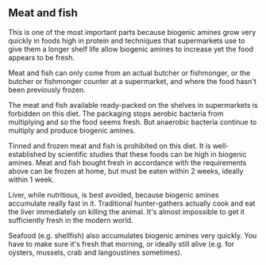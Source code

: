 ## Meat and fish

This is one of the most important parts because biogenic amines grow very quickly in foods high in protein and techniques that supermarkets use to give them a longer shelf life allow biogenic amines to increase yet the food appears to be fresh.

Meat and fish can only come from an actual butcher or fishmonger, or the butcher or fishmonger counter at a supermarket, and where the food hasn't been previously frozen.

The meat and fish available ready-packed on the shelves in supermarkets is forbidden on this diet. The packaging stops aerobic bacteria from multiplying and so the food seems fresh. But anaerobic bacteria continue to multiply and produce biogenic amines.

Tinned and frozen meat and fish is prohibited on this diet. It is well-established by scientific studies that these foods can be high in biogenic amines. 
Meat and fish bought fresh in accordance with the requirements above can be frozen at home, but must be eaten within 2 weeks, ideally within 1 week.

Liver, while nutritious, is best avoided, because biogenic amines accumulate really fast in it. Traditional hunter-gathers actually cook and eat the liver immediately on killing the animal. It's almost impossible to get it sufficiently fresh in the modern world.

Seafood (e.g. shellfish) also accumulates biogenic amines very quickly. You have to make sure it's fresh that morning, or ideally still alive (e.g. for oysters, mussels, crab and langoustines sometimes).

